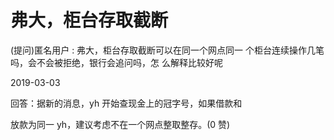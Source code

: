 # 弗大，柜台存取截断

(提问)匿名用户 : 弗大，柜台存取截断可以在同一个网点同一 个柜台连续操作几笔吗，会不会被拒绝，银行会追问吗，怎 么解释比较好呢

2019-03-03

回答：据新的消息，yh 开始查现金上的冠字号，如果借款和

放款为同一 yh，建议考虑不在一个网点整取整存。(0 赞)